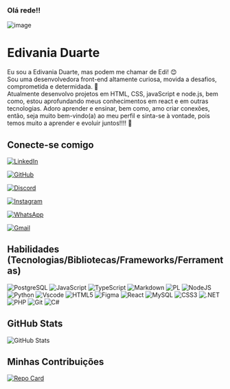 ### Olá rede!!

![image](https://github.com/Edivania88Duarte/Edivania88Duarte/assets/120994730/a6a71644-4f45-4d15-8b12-c62b8089fb3b)  


# Edivania Duarte
Eu sou a Edivania Duarte, mas podem me chamar de Edi! 😊
<br>
Sou uma desenvolvedora front-end altamente curiosa, movida a desafios, comprometida e determidada. 🎯
<br>
Atualmente desenvolvo projetos em HTML, CSS, javaScript e node.js, bem como, estou aprofundando meus conhecimentos em react e em outras tecnologias. Adoro aprender e ensinar, bem como, amo criar conexões, então, seja muito bem-vindo(a) ao meu perfil e sinta-se à vontade, pois temos muito a aprender e evoluir juntos!!!! :rocket:

## Conecte-se comigo
[![LinkedIn](https://img.shields.io/badge/LinkedIn-b80671?style=for-the-badge&logo=linkedin&logoColor=white)](https://www.linkedin.com/in/edivania-duarte/)

[![GitHub](https://img.shields.io/badge/GitHub-b80671?style=for-the-badge&logo=github&logoColor=white)](https://github.com/edivania88duarte)

[![Discord](https://img.shields.io/badge/Discord-b80671?style=for-the-badge&logo=discord&logoColor=white)](https://discord.com/channels/@edivania88duarte/)


[![Instagram](https://img.shields.io/badge/-Instagram-b80671?style=for-the-badge&logo=instagram&logoColor=white)](https://www.instagram.com/edivania_duarte/)


[![WhatsApp](https://img.shields.io/badge/WhatsApp-b80671?style=for-the-badge&logo=whatsapp&logoColor=white)](https://wa.me/+55+85+997968284)

[![Gmail](https://img.shields.io/badge/Gmail-b80671?style=for-the-badge&logo=gmail&logoColor=fff)](mailto:edivania.duarte.dev@gmail.com)

## Habilidades (Tecnologias/Bibliotecas/Frameworks/Ferramentas)

![PostgreSQL](https://img.shields.io/badge/PostgreSQL-d08c8a?style=for-the-badge&logo=postgresql) ![JavaScript](https://img.shields.io/badge/JavaScript-d08c8a?style=for-the-badge&logo=javascript&logoColor=fff) ![TypeScript](https://img.shields.io/badge/TypeScript-d08c8a?style=for-the-badge&logo=typescript&logoColor=white) 
![Markdown](https://img.shields.io/badge/Markdown-d08c8a?style=for-the-badge&logo=markdown) ![PL](https://img.shields.io/badge/PL%2FSQL-d08c8a?style=for-the-badge&logo=oracle&logoColor=fff&labelColor=d08c8a&color=d08c8a) ![NodeJS](https://img.shields.io/badge/node.js-d08c8a?style=for-the-badge&logo=node.js&logoColor=white) 
![Python](https://img.shields.io/badge/python-d08c8a?style=for-the-badge&logo=python&logoColor=ffdd54) ![Vscode](https://img.shields.io/badge/Vscode-d08c8a?style=for-the-badge&logo=visual-studio-code&logoColor=white) ![HTML5](https://img.shields.io/badge/HTML5-d08c8a?style=for-the-badge&logo=html5&logoColor=white) ![Figma](https://img.shields.io/badge/Figma-d08c8a?style=for-the-badge&logo=figma&logoColor=figma) ![React](https://img.shields.io/badge/React-d08c8a?style=for-the-badge&logo=react&logoColor=61DAFB) ![MySQL](https://img.shields.io/badge/MySQL-d08c8a?style=for-the-badge&logo=mysql&logoColor=white) ![CSS3](https://img.shields.io/badge/CSS3-d08c8a?style=for-the-badge&logo=css3&logoColor=white) ![.NET](https://img.shields.io/badge/.NET-d08c8a?style=for-the-badge&logo=.net&logoColor=white) ![PHP](https://img.shields.io/badge/PHP-d08c8a?style=for-the-badge&logo=php&logoColor=white) ![Git](https://img.shields.io/badge/GIT-d08c8a?style=for-the-badge&logo=git&logoColor=white) ![C#](https://img.shields.io/badge/C%23-d08c8a?style=for-the-badge&logo=c-sharp&logoColor=white) 


## GitHub Stats

![GitHub Stats](https://github-readme-stats.vercel.app/api?username=Edivania88Duarte&theme=transparent&bg_color=000&border_color=b80671&show_icons=true&icon_color=b80671&title_color=b80671&text_color=FFF)


## Minhas Contribuições
[![Repo Card](https://github-readme-stats.vercel.app/api/pin/?username=Edivania88Duarte&repo=SEUREPOSITORIO&bg_color=000&border_color=b80671&show_icons=true&icon_color=b80671&title_color=b80671&text_color=FFF)](https://github.com/SEUUSERNAME/SEUREPOSITORIO)

